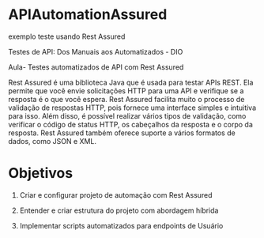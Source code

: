 # APIAutomationAssured

exemplo teste usando Rest Assured

Testes de API: Dos Manuais aos Automatizados - DIO

Aula- Testes automatizados de API com Rest Assured

Rest Assured é uma biblioteca Java que é usada para testar APIs REST. Ela permite que você envie solicitações HTTP para uma API e 
verifique se a resposta é o que você espera. Rest Assured facilita muito o processo de validação de respostas HTTP, pois fornece uma interface simples e 
intuitiva para isso. Além disso, é possível realizar vários tipos de validação, como verificar o código de status HTTP, 
os cabeçalhos da resposta e o corpo da resposta. Rest Assured também oferece suporte a vários formatos de dados, como JSON e XML.

# Objetivos

1. Criar e configurar projeto de automação com Rest Assured 

2. Entender e criar estrutura do projeto com abordagem híbrida 

3. Implementar scripts automatizados para endpoints de Usuário
